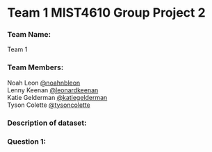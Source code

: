 # Team 1 MIST4610 Group Project 2

### Team Name:
Team 1

### Team Members:
Noah Leon [@noahnbleon](https://github.com/noahnbleon)\
Lenny Keenan [@leonardkeenan](https://github.com/LeonardKeenan)\
Katie Gelderman [@katiegelderman](https://github.com/Katiegelderman)\
Tyson Colette [@tysoncolette](https://github.com/tysoncolette)

### Description of dataset:

### Question 1:

